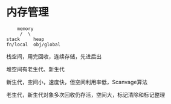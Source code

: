 # 内存管理

```
    memory
     /  \
stack     heap
fn/local  obj/global
```


栈空间，用完回收，连续存储，先进后出 

堆空间有老生代、新生代

新生代，空间小，速度快，但空间利用率低，Scanvage算法

老生代，新生代对象多次回收仍存活，空间大，标记清除和标记整理
